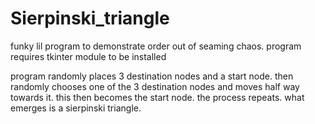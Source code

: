 # Sierpinski_triangle
funky lil program to demonstrate order out of seaming chaos.
program requires tkinter module to be installed



program randomly places 3 destination nodes and a start node.
then randomly chooses one of the 3 destination nodes and moves half way towards it. 
this then becomes the start node.
the process repeats. what emerges is a sierpinski triangle.

